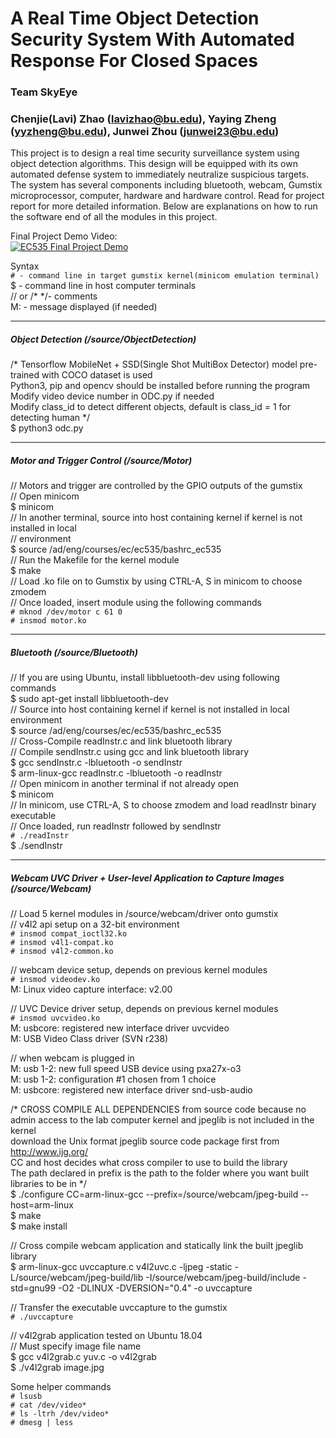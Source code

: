 # A Real Time Object Detection Security System With Automated Response For Closed Spaces

### Team SkyEye

### Chenjie(Lavi) Zhao (lavizhao@bu.edu), Yaying Zheng (yyzheng@bu.edu), Junwei Zhou (junwei23@bu.edu)  
  
  
This project is to design a real time security surveillance system using object detection algorithms. This design will be equipped with its own automated defense system to immediately neutralize suspicious targets. The system has several components including bluetooth, webcam, Gumstix microprocessor, computer, hardware and hardware control.
Read for project report for more detailed information.
Below are explanations on how to run the software end of all the modules in this project.
  
  Final Project Demo Video:  
  [![EC535 Final Project Demo](http://img.youtube.com/vi/cbXSJNo9iWw/0.jpg)](http://www.youtube.com/watch?v=cbXSJNo9iWw "EC535 Final Project Demo")  
  
Syntax  
`# - command line in target gumstix kernel(minicom emulation terminal)`    
$ - command line in host computer terminals         
// or /* */- comments  
M: - message displayed (if needed)  

----------------------------------------------------------------------------------------------------------------------------
##### Object Detection (/source/ObjectDetection)
/* Tensorflow MobileNet + SSD(Single Shot MultiBox Detector) model pre-trained with COCO dataset is used  
Python3, pip and opencv should be installed before running the program  
Modify video device number in ODC.py if needed  
Modify class_id to detect different objects, default is class_id = 1 for detecting human */  
$ python3 odc.py  
  
----------------------------------------------------------------------------------------------------------------------------
##### Motor and Trigger Control (/source/Motor)
// Motors and trigger are controlled by the GPIO outputs of the gumstix  
// Open minicom  
$ minicom  
// In another terminal, source into host containing kernel if kernel is not installed in local   
// environment  
$ source /ad/eng/courses/ec/ec535/bashrc_ec535  
// Run the Makefile for the kernel module  
$ make  
// Load .ko file on to Gumstix by using CTRL-A, S in minicom to choose zmodem  
// Once loaded, insert module using the following commands  
`# mknod /dev/motor c 61 0`  
`# insmod motor.ko`  
  
----------------------------------------------------------------------------------------------------------------------------
##### Bluetooth (/source/Bluetooth)
// If you are using Ubuntu, install libbluetooth-dev using following commands  
$ sudo apt-get install libbluetooth-dev  
// Source into host containing kernel if kernel is not installed in local environment  
$ source /ad/eng/courses/ec/ec535/bashrc_ec535  
// Cross-Compile readInstr.c and link bluetooth library  
// Compile sendInstr.c using gcc and link bluetooth library  
$ gcc sendInstr.c -lbluetooth -o sendInstr  
$ arm-linux-gcc readInstr.c -lbluetooth -o readInstr  
// Open minicom in another terminal if not already open  
$ minicom  
// In minicom, use CTRL-A, S to choose zmodem and load readInstr binary executable  
// Once loaded, run readInstr followed by sendInstr  
`# ./readInstr`  
$ ./sendInstr  
  
----------------------------------------------------------------------------------------------------------------------------
##### Webcam UVC Driver + User-level Application to Capture Images (/source/Webcam)
// Load 5 kernel modules in /source/webcam/driver onto gumstix  
// v4l2 api setup on a 32-bit environment  
`# insmod compat_ioctl32.ko`  
`# insmod v4l1-compat.ko`  
`# insmod v4l2-common.ko`  
  
// webcam device setup, depends on previous kernel modules  
`# insmod videodev.ko `  
M: Linux video capture interface: v2.00                                              
  
// UVC Device driver setup, depends on previous kernel modules  
`# insmod uvcvideo.ko`  
M: usbcore: registered new interface driver uvcvideo                                
M: USB Video Class driver (SVN r238)  
  
// when webcam is plugged in  
M: usb 1-2: new full speed USB device using pxa27x-o3  
M: usb 1-2: configuration #1 chosen from 1 choice                                  
M: usbcore: registered new interface driver snd-usb-audio  
  
/* CROSS COMPILE ALL DEPENDENCIES from source code because no admin access to the lab computer kernel and jpeglib is not included in the kernel  
download the Unix format jpeglib source code package first from http://www.ijg.org/  
CC and host decides what cross compiler to use to build the library  
The path declared in prefix is the path to the folder where you want built libraries to be in */  
$ ./configure CC=arm-linux-gcc --prefix=/source/webcam/jpeg-build --host=arm-linux  
$ make  
$ make install  
  
// Cross compile webcam application and statically link the built jpeglib library  
$ arm-linux-gcc uvccapture.c v4l2uvc.c -ljpeg -static -L/source/webcam/jpeg-build/lib -I/source/webcam/jpeg-build/include -std=gnu99 -O2 -DLINUX -DVERSION=\"0.4\" -o uvccapture  
  
// Transfer the executable uvccapture to the gumstix  
`# ./uvccapture`  
  
// v4l2grab application tested on Ubuntu 18.04  
// Must specify image file name  
$ gcc v4l2grab.c yuv.c -o v4l2grab  
$ ./v4l2grab image.jpg  
  
Some helper commands  
`# lsusb`  
`# cat /dev/video*`  
`# ls -ltrh /dev/video*`  
`# dmesg | less`  
